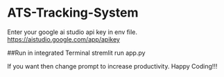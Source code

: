 # ATS-Tracking-System

Enter your google ai studio api key in env file.
https://aistudio.google.com/app/apikey

##Run in integrated Terminal
stremlit run app.py

If you want then change prompt to increase productivity.
Happy Coding!!!
